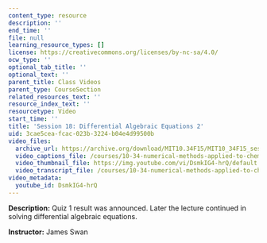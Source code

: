 ```yaml
---
content_type: resource
description: ''
end_time: ''
file: null
learning_resource_types: []
license: https://creativecommons.org/licenses/by-nc-sa/4.0/
ocw_type: ''
optional_tab_title: ''
optional_text: ''
parent_title: Class Videos
parent_type: CourseSection
related_resources_text: ''
resource_index_text: ''
resourcetype: Video
start_time: ''
title: 'Session 18: Differential Algebraic Equations 2'
uid: 3cae5cea-fcac-023b-3224-b04e4d99500b
video_files:
  archive_url: https://archive.org/download/MIT10.34F15/MIT10_34F15_ses18_300k.mp4
  video_captions_file: /courses/10-34-numerical-methods-applied-to-chemical-engineering-fall-2015/d83d049ab5365cb7a9edf758bc171931_DsmkIG4-hrQ.vtt
  video_thumbnail_file: https://img.youtube.com/vi/DsmkIG4-hrQ/default.jpg
  video_transcript_file: /courses/10-34-numerical-methods-applied-to-chemical-engineering-fall-2015/e697060505a6e970e9fc765f3d61d787_DsmkIG4-hrQ.pdf
video_metadata:
  youtube_id: DsmkIG4-hrQ
---
```


**Description:** Quiz 1 result was announced. Later the lecture continued in solving differential algebraic equations.

**Instructor:** James Swan

